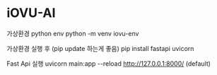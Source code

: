 # iOVU-AI

가상환경 python env
python -m venv iovu-env

가상환경 실행 후 (pip update 하는게 좋음)
pip install fastapi uvicorn

Fast Api 실행
uvicorn main:app --reload
http://127.0.0.1:8000/ (default)
